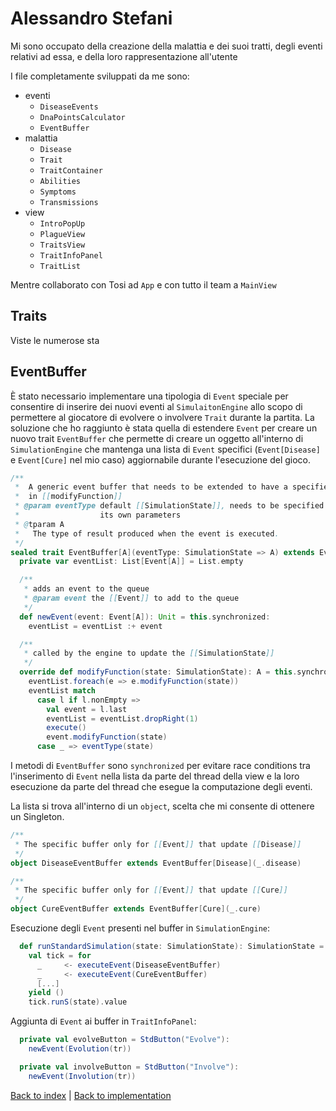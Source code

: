 # Alessandro Stefani

Mi sono occupato della creazione della malattia e dei suoi tratti, degli eventi relativi
ad essa, e della loro rappresentazione all'utente


I file completamente sviluppati da me sono: 
- eventi
  - `DiseaseEvents`
  - `DnaPointsCalculator`
  - `EventBuffer`
- malattia
  - `Disease`
  - `Trait`
  - `TraitContainer`
  - `Abilities`
  - `Symptoms`
  - `Transmissions`
- view
  - `IntroPopUp`
  - `PlagueView`
  - `TraitsView`
  - `TraitInfoPanel`
  - `TraitList`

Mentre collaborato con Tosi ad `App` e con tutto il team a `MainView`

## Traits
Viste le numerose sta

## EventBuffer
È stato necessario implementare una tipologia di `Event` speciale per consentire di inserire dei nuovi eventi al `SimulaitonEngine`
allo scopo di permettere al giocatore di evolvere o involvere `Trait` durante la partita.
La soluzione che ho raggiunto è stata quella di estendere `Event` per creare un nuovo trait `EventBuffer` che permette di 
creare un oggetto all'interno di `SimulationEngine` che mantenga una lista di `Event` specifici
(`Event[Disease]` e `Event[Cure]` nel mio caso) aggiornabile durante l'esecuzione del gioco. 

```scala
/**
 *  A generic event buffer that needs to be extended to have a specified return type
 *  in [[modifyFunction]]
 * @param eventType default [[SimulationState]], needs to be specified between one of
 *                  its own parameters
 * @tparam A
 *   The type of result produced when the event is executed.
 */
sealed trait EventBuffer[A](eventType: SimulationState => A) extends Event[A]:
  private var eventList: List[Event[A]] = List.empty

  /**
   * adds an event to the queue
   * @param event the [[Event]] to add to the queue
   */
  def newEvent(event: Event[A]): Unit = this.synchronized:
    eventList = eventList :+ event

  /**
   * called by the engine to update the [[SimulationState]]
   */
  override def modifyFunction(state: SimulationState): A = this.synchronized:
    eventList.foreach(e => e.modifyFunction(state))
    eventList match
      case l if l.nonEmpty =>
        val event = l.last
        eventList = eventList.dropRight(1)
        execute()
        event.modifyFunction(state)
      case _ => eventType(state)
```

I metodi di `EventBuffer` sono `synchronized` per evitare race conditions tra l'inserimento di `Event` nella lista 
da parte del thread della view e la loro esecuzione da parte del thread che esegue la computazione degli eventi.

La lista si trova all'interno di un `object`, scelta che mi consente di ottenere un Singleton.
```scala
/**
 * The specific buffer only for [[Event]] that update [[Disease]]
 */
object DiseaseEventBuffer extends EventBuffer[Disease](_.disease)

/**
 * The specific buffer only for [[Event]] that update [[Cure]]
 */
object CureEventBuffer extends EventBuffer[Cure](_.cure)
```

Esecuzione degli `Event` presenti nel buffer in `SimulationEngine`:
```scala
  def runStandardSimulation(state: SimulationState): SimulationState =
    val tick = for
      _     <- executeEvent(DiseaseEventBuffer)
      _     <- executeEvent(CureEventBuffer)
      [...]
    yield ()
    tick.runS(state).value
```

Aggiunta di `Event` ai buffer in `TraitInfoPanel`:
```scala
  private val evolveButton = StdButton("Evolve"):
    newEvent(Evolution(tr))

  private val involveButton = StdButton("Involve"):
    newEvent(Involution(tr))
```


[Back to index](../../index.md) |
[Back to implementation](../../5-implementation/impl.md)
